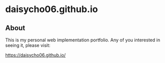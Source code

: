 daisycho06.github.io
====================

## About

This is my personal web implementation portfolio.
Any of you interested in seeing it, please visit:

https://daisycho06.github.io/
